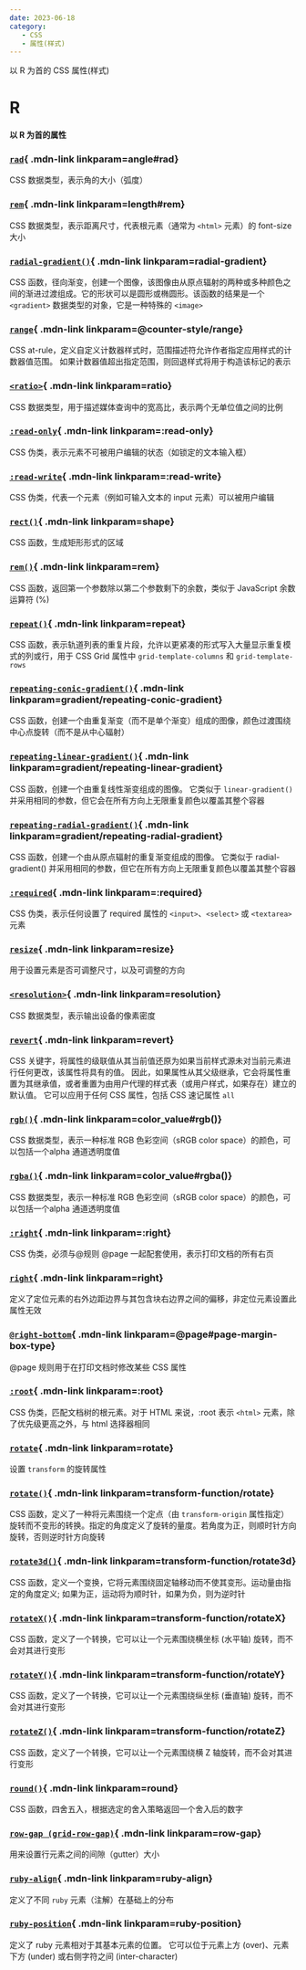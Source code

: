 ```yaml
---
date: 2023-06-18
category:
   - CSS
   - 属性(样式) 
---
```


以 R 为首的 CSS 属性(样式) 

<!-- more -->







# R

#### 以 R 为首的属性


<Mcard>

### [`rad`][zh-link]{ .mdn-link linkparam=angle#rad}
CSS 数据类型，表示角的大小（弧度）
</Mcard>

<Mcard>

### [`rem`][zh-link]{ .mdn-link linkparam=length#rem}
CSS 数据类型，表示距离尺寸，代表根元素（通常为 `<html>` 元素）的 font-size 大小
</Mcard>

<Mcard>

### [`radial-gradient()`][en-link]{ .mdn-link linkparam=radial-gradient}
CSS 函数，径向渐变，创建一个图像，该图像由从原点辐射的两种或多种颜色之间的渐进过渡组成。它的形状可以是圆形或椭圆形。该函数的结果是一个 `<gradient>` 数据类型的对象，它是一种特殊的 `<image>`
</Mcard>

<Mcard>

### [`range`][en-link]{ .mdn-link linkparam=@counter-style/range}
CSS at-rule，定义自定义计数器样式时，范围描述符允许作者指定应用样式的计数器值范围。 如果计数器值超出指定范围，则回退样式将用于构造该标记的表示
</Mcard>

<Mcard>

### [`<ratio>`][zh-link]{ .mdn-link linkparam=ratio}
CSS 数据类型，用于描述媒体查询中的宽高比，表示两个无单位值之间的比例
</Mcard>

<Mcard>

### [`:read-only`][zh-link]{ .mdn-link linkparam=:read-only}
CSS 伪类，表示元素不可被用户编辑的状态（如锁定的文本输入框）
</Mcard>

<Mcard>

### [`:read-write`][zh-link]{ .mdn-link linkparam=:read-write}
CSS 伪类，代表一个元素（例如可输入文本的 input 元素）可以被用户编辑
</Mcard>

<Mcard>

### [`rect()`][en-link]{ .mdn-link linkparam=shape}
CSS 函数，生成矩形形式的区域
</Mcard>

<Mcard>

### [`rem()`][en-link]{ .mdn-link linkparam=rem}
CSS 函数，返回第一个参数除以第二个参数剩下的余数，类似于 JavaScript 余数运算符 (%)
</Mcard>

<Mcard>

### [`repeat()`][zh-link]{ .mdn-link linkparam=repeat}
CSS 函数，表示轨道列表的重复片段，允许以更紧凑的形式写入大量显示重复模式的列或行，用于 CSS Grid 属性中 `grid-template-columns` 和 `grid-template-rows`
</Mcard>

<Mcard>

### [`repeating-conic-gradient()`][en-link]{ .mdn-link linkparam=gradient/repeating-conic-gradient}
CSS 函数，创建一个由重复渐变（而不是单个渐变）组成的图像，颜色过渡围绕中心点旋转（而不是从中心辐射）
</Mcard>

<Mcard>

### [`repeating-linear-gradient()`][en-link]{ .mdn-link linkparam=gradient/repeating-linear-gradient}
CSS 函数，创建一个由重复线性渐变组成的图像。 它类似于 `linear-gradient()` 并采用相同的参数，但它会在所有方向上无限重复颜色以覆盖其整个容器
</Mcard>

<Mcard>

### [`repeating-radial-gradient()`][en-link]{ .mdn-link linkparam=gradient/repeating-radial-gradient}
CSS 函数，创建一个由从原点辐射的重复渐变组成的图像。 它类似于 radial-gradient() 并采用相同的参数，但它在所有方向上无限重复颜色以覆盖其整个容器
</Mcard>

<Mcard>

### [`:required`][zh-link]{ .mdn-link linkparam=:required}
CSS 伪类，表示任何设置了 required 属性的 `<input>`、`<select>` 或 `<textarea>` 元素
</Mcard>

<Mcard>

### [`resize`][zh-link]{ .mdn-link linkparam=resize}
用于设置元素是否可调整尺寸，以及可调整的方向
</Mcard>

<Mcard>

### [`<resolution>`][zh-link]{ .mdn-link linkparam=resolution}
CSS 数据类型，表示输出设备的像素密度
</Mcard>

<Mcard>

### [`revert`][en-link]{ .mdn-link linkparam=revert}
CSS 关键字，将属性的级联值从其当前值还原为如果当前样式源未对当前元素进行任何更改，该属性将具有的值。 因此，如果属性从其父级继承，它会将属性重置为其继承值，或者重置为由用户代理的样式表（或用户样式，如果存在）建立的默认值。 它可以应用于任何 CSS 属性，包括 CSS 速记属性 `all`
</Mcard>

<Mcard>

### [`rgb()`][zh-link]{ .mdn-link linkparam=color_value#rgb()}
CSS 数据类型，表示一种标准 RGB 色彩空间（sRGB color space）的颜色，可以包括一个alpha 通道透明度值
</Mcard>

<Mcard>

### [`rgba()`][zh-link]{ .mdn-link linkparam=color_value#rgba()}
CSS 数据类型，表示一种标准 RGB 色彩空间（sRGB color space）的颜色，可以包括一个alpha 通道透明度值
</Mcard>

<Mcard>

### [`:right`][zh-link]{ .mdn-link linkparam=:right}
CSS 伪类，必须与@规则 @page 一起配套使用，表示打印文档的所有右页
</Mcard>

<Mcard>

### [`right`][zh-link]{ .mdn-link linkparam=right}
定义了定位元素的右外边距边界与其包含块右边界之间的偏移，非定位元素设置此属性无效
</Mcard>

<Mcard>

### [`@right-bottom`][zh-link]{ .mdn-link linkparam=@page#page-margin-box-type}
@page 规则用于在打印文档时修改某些 CSS 属性
</Mcard>

<Mcard>

### [`:root`][zh-link]{ .mdn-link linkparam=:root}
CSS 伪类，匹配文档树的根元素。对于 HTML 来说，:root 表示 `<html>` 元素，除了优先级更高之外，与 html 选择器相同
</Mcard>

<Mcard>

### [`rotate`][zh-link]{ .mdn-link linkparam=rotate}
设置 `transform` 的旋转属性
</Mcard>

<Mcard>

### [`rotate()`][zh-link]{ .mdn-link linkparam=transform-function/rotate}
CSS 函数，定义了一种将元素围绕一个定点（由 `transform-origin` 属性指定）旋转而不变形的转换。指定的角度定义了旋转的量度。若角度为正，则顺时针方向旋转，否则逆时针方向旋转
</Mcard>

<Mcard>

### [`rotate3d()`][zh-link]{ .mdn-link linkparam=transform-function/rotate3d}
CSS 函数，定义一个变换，它将元素围绕固定轴移动而不使其变形。运动量由指定的角度定义; 如果为正，运动将为顺时针，如果为负，则为逆时针
</Mcard>

<Mcard>

### [`rotateX()`][zh-link]{ .mdn-link linkparam=transform-function/rotateX}
CSS 函数，定义了一个转换，它可以让一个元素围绕横坐标 (水平轴) 旋转，而不会对其进行变形
</Mcard>

<Mcard>

### [`rotateY()`][zh-link]{ .mdn-link linkparam=transform-function/rotateY}
CSS 函数，定义了一个转换，它可以让一个元素围绕纵坐标 (垂直轴) 旋转，而不会对其进行变形
</Mcard>

<Mcard>

### [`rotateZ()`][zh-link]{ .mdn-link linkparam=transform-function/rotateZ}
CSS 函数，定义了一个转换，它可以让一个元素围绕横 Z 轴旋转，而不会对其进行变形
</Mcard>

<Mcard>

### [`round()`][en-link]{ .mdn-link linkparam=round}
CSS 函数，四舍五入，根据选定的舍入策略返回一个舍入后的数字
</Mcard>

<Mcard>

### [`row-gap (grid-row-gap)`][zh-link]{ .mdn-link linkparam=row-gap}
用来设置行元素之间的间隙（gutter）大小
</Mcard>

<Mcard>

### [`ruby-align`][en-link]{ .mdn-link linkparam=ruby-align}
定义了不同 `ruby` 元素（注解）在基础上的分布
</Mcard>

<Mcard>

### [`ruby-position`][en-link]{ .mdn-link linkparam=ruby-position}
定义了 ruby 元素相对于其基本元素的位置。 它可以位于元素上方 (over)、元素下方 (under) 或右侧字符之间 (inter-character)
</Mcard>

[zh-link]:https://developer.mozilla.org/zh-CN/docs/Web/CSS/
[en-link]:https://developer.mozilla.org/en-US/docs/Web/CSS/